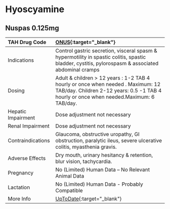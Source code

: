 # Hyoscyamine

## Nuspas 0.125mg

| TAH Drug Code      | [ONUS](https://www.tahsda.org.tw/drugs/hissearch.php?drug_code=ONUS){:target="_blank"}                                                                                     |
|:-------------------|:---------------------------------------------------------------------------------------------------------------------------------------------------------------------------|
| Indications        | Control gastric secretion, visceral spasm & hypermotility in spastic colitis, spastic bladder, cystitis, pylorospasm & associated abdominal cramps                         |
| Dosing             | Adult & children > 12 years : 1-2 TAB 4 hourly or once when needed . Maximum: 12 TAB/day. Children 2-12 years: 0.5 -1 TAB 4 hourly or once when needed.Maximum: 6 TAB/day. |
| Hepatic Impairment | Dose adjustment not necessary                                                                                                                                              |
| Renal Impairment   | Dose adjustment not necessary                                                                                                                                              |
| Contraindications  | Glaucoma, obstructive uropathy, GI obstruction, paralytic ileus, severe ulcerative colitis, myasthenia gravis.                                                             |
| Adverse Effects    | Dry mouth, urinary hesitancy & retention, blur vision, tachycardia.                                                                                                        |
| Pregnancy          | No (Limited) Human Data – No Relevant Animal Data                                                                                                                          |
| Lactation          | No (Limited) Human Data - Probably Compatible                                                                                                                              |
| More Info          | [UpToDate](https://www.uptodate.com/contents/hyoscyamine-drug-information){:target="_blank"}                                                                               |

